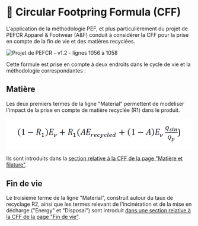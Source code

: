 # 🤯 Circular Footpring Formula (CFF)

L'application de la méthodologie PEF, et plus particulièrement du projet de PEFCR Apparel & Footwear (A\&F) conduit à considérer la CFF pour la prise en compte de la fin de vie et des matières recyclées.

![Projet de PEFCR - v1.2 - lignes 1056 à 1058](../../.gitbook/assets/CaptureCFFcomplète.PNG)

Cette formule est prise en compte à deux endroits dans le cycle de vie et la méthodologie correspondantes :

## Matière

Les deux premiers termes de la ligne "Material" permettent de modéliser l'impact de la prise en compte de matière recyclée (R1) dans le produit.

![Projet de PEFCR - v1.2 - ligne 1157](../../.gitbook/assets/CaptureCFFMaterial.PNG)

Ils sont introduits dans la [section relative à la CFF de la page "Matière et filature"](https://fabrique-numerique.gitbook.io/wikicarbone/methodologie/filature#work-in-progress-circular-footprint-formula-cff).

## Fin de vie

Le troisième terme de la ligne "Material", construit autour du taux de recyclage R2, ainsi que les termes relevant de l'incinération et de la mise en décharge ("Energy" et "Disposal") sont introduit [dans une section relative à la CFF de la page "Fin de vie"](../etapes-du-cycle-de-vie/filature/3-calcul-de-limpact-matiere-circular-footprint-formula-cff/circular-footprint-formula-cff-matiere-1.md).
